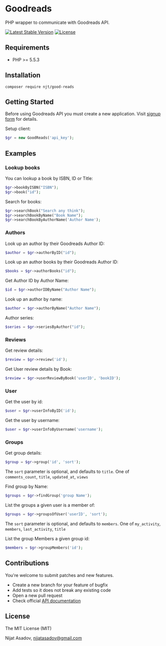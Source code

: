 # Goodreads

PHP wrapper to communicate with Goodreads API.

[![Latest Stable Version](https://poser.pugx.org/njt/good-reads/v/stable)](https://packagist.org/packages/njt/good-reads)  [![License](https://poser.pugx.org/njt/good-reads/license)](https://packagist.org/packages/njt/good-reads)

## Requirements

- PHP  >= 5.5.3

## Installation

```
composer require njt/good-reads
```

## Getting Started

Before using Goodreads API you must create a new application. Visit [signup form](http://www.goodreads.com/api/keys) for details.

Setup client:

``` php
$gr = new GoodReads('api_key');
```


## Examples

### Lookup books

You can lookup a book by ISBN, ID or Title:

```php
$gr->bookByISBN("ISBN");
$gr->book("id");
```

Search for books:

```php
$gr->searchBook("Search any think");
$gr->searchBookByName("Book Name");
$gr->searchBookByAuthorName('Author Name');
```

### Authors

Look up an author by their Goodreads Author ID:

```php
$author = $gr->authorByID("id");
```

Look up an author books by their Goodreads Author ID:

```php
$books = $gr->authorBooks("id");
```

Get Author ID by Author Name:

```php
$id = $gr->authorIDByName("Author Name");
```

Look up an author by name:

```php
$author = $gr->authorByName("Author Name");
```


Author series:

```php
$series = $gr->seriesByAuthor("id");
```

### Reviews

Get review details:

```php
$review = $gr->review('id');
```

Get User review details by Book:

```php
$review = $gr->userReviewByBook('userID', 'bookID');
```

### User

Get the user by id:

```php
$user = $gr->userInfoByID('id');
```

Get the user by username:

```php
$user = $gr->userInfoByUsername('username');
```

### Groups

Get group details:

```php
$group = $gr->group('id', 'sort');
```
The `sort` parameter is optional, and defaults to `title`.
One of `comments_count`, `title`, `updated_at`, `views`


Find group by Name:

```php
$groups = $gr->findGroup('group Name');
```

List the groups a given user is a member of:

```php
$groups = $gr->groupsOfUser('userID', 'sort');
```

The `sort` parameter is optional, and defaults to `members`.
One of `my_activity`, `members`, `last_activity`, `title`

List the group Members a given group id:

```php
$members = $gr->groupMembers('id');
```

## Contributions

You're welcome to submit patches and new features.

- Create a new branch for your feature of bugfix
- Add tests so it does not break any existing code
- Open a new pull request
- Check official [API documentation](http://www.goodreads.com/api)

## License

The MIT License (MIT)

Nijat Asadov, <nijatasadov@gmail.com>